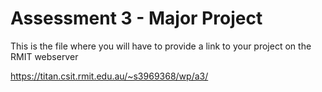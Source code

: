 # Assessment 3 - Major Project
This is the file where you will have to provide a link to your project on the RMIT webserver

https://titan.csit.rmit.edu.au/~s3969368/wp/a3/